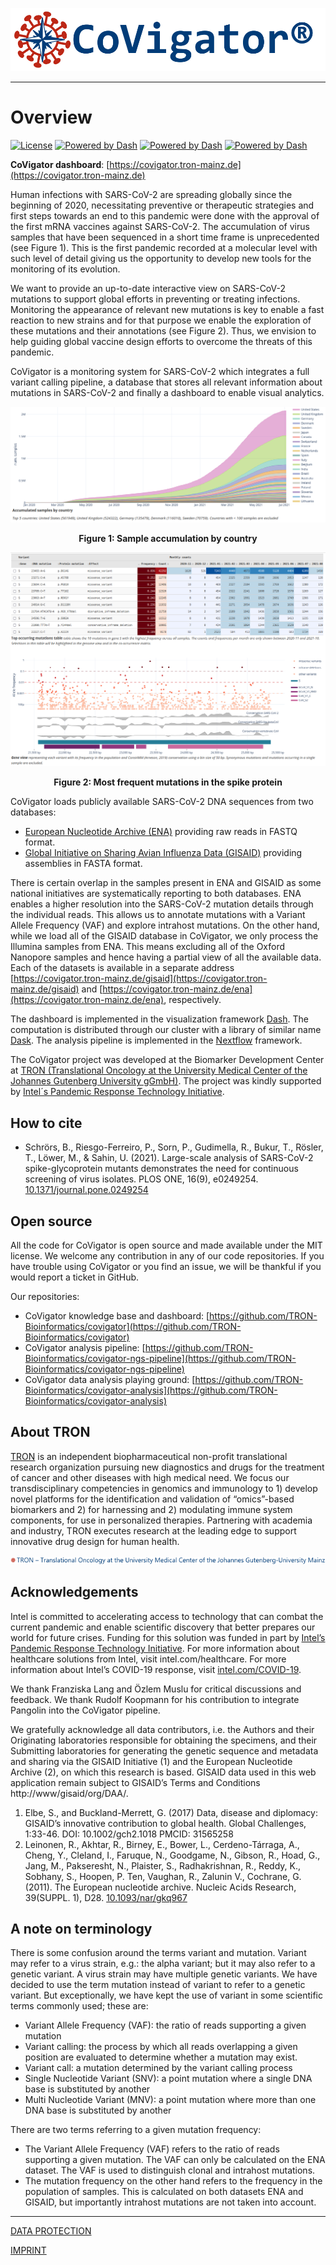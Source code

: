 ![CoVigator logo](_static/figures/CoVigator_logo_txt_reg_no_bg.png "CoVigator logo")

-----------------

# Overview

[![License](https://img.shields.io/badge/license-MIT-green)](https://opensource.org/licenses/MIT)
[![Powered by Dash](https://img.shields.io/badge/powered%20by-Dash-orange.svg?style=flat&colorA=E1523D&colorB=007D8A)](https://dash.plotly.com/)
[![Powered by Dash](https://img.shields.io/badge/powered%20by-Dask-orange.svg?style=flat&colorA=E1523D&colorB=007D8A)](https://dask.org/)
[![Powered by Dash](https://img.shields.io/badge/powered%20by-Nextflow-orange.svg?style=flat&colorA=E1523D&colorB=007D8A)](https://nextflow.io/)

**CoVigator dashboard**: [https://covigator.tron-mainz.de](https://covigator.tron-mainz.de)

Human infections with SARS-CoV-2 are spreading globally since the beginning of 2020, necessitating preventive or 
therapeutic strategies and first steps towards an end to this pandemic were done with the approval of the first mRNA 
vaccines against SARS-CoV-2. 
The accumulation of virus samples that have been sequenced in a short time frame is unprecedented (see Figure 1).
This is the first pandemic recorded at a molecular level with such level of detail giving us the opportunity to develop
new tools for the monitoring of its evolution.

We want to provide an up-to-date interactive view on SARS-CoV-2 mutations to support global efforts in preventing or 
treating infections. 
Monitoring the appearance of relevant new mutations is key to enable a fast reaction to new strains and for that 
purpose we enable the exploration of these mutations and their annotations (see Figure 2). 
Thus, we envision to help guiding global vaccine design efforts to overcome the threats of this pandemic.

CoVigator is a monitoring system for SARS-CoV-2 which integrates a full variant calling pipeline, 
a database that stores all relevant information about mutations in SARS-CoV-2 and finally a dashboard to enable 
visual analytics.

![CoVigator sample accumulation](_static/figures/screenshot_01_samples.png)

<p align = "center">
<b>Figure 1: Sample accumulation by country</b>
</p>


![CoVigator gene S view](_static/figures/screenshot_01_gene_view.png)

<p align = "center">
<b>Figure 2: Most frequent mutations in the spike protein</b>
</p>

CoVigator loads publicly available SARS-CoV-2 DNA sequences from two databases:

* [European Nucleotide Archive (ENA)](https://www.ebi.ac.uk/ena) providing raw reads in FASTQ format.
* [Global Initiative on Sharing Avian Influenza Data (GISAID)](https://www.gisaid.org/) providing assemblies in FASTA 
  format.

There is certain overlap in the samples present in ENA and GISAID as some national initiatives are systematically 
reporting to both databases. ENA enables a higher resolution into the SARS-CoV-2 mutation details through the individual 
reads. This allows us to annotate mutations with a Variant Allele Frequency (VAF) and explore intrahost 
mutations. On the other hand, while we load all of the GISAID database in CoVigator, we only process the Illumina 
samples from ENA. This means excluding all of the Oxford Nanopore samples and hence having a partial view of all the 
available data. Each of the datasets is available in a separate address 
[https://covigator.tron-mainz.de/gisaid](https://covigator.tron-mainz.de/gisaid) and 
[https://covigator.tron-mainz.de/ena](https://covigator.tron-mainz.de/ena), respectively.

The dashboard is implemented in the visualization framework [Dash](https://dash.plotly.com/). 
The computation is distributed through our cluster with a library of similar name [Dask](https://dask.org/).
The analysis pipeline is implemented in the [Nextflow](https://www.nextflow.io/) framework.

The CoVigator project was developed at the Biomarker Development Center at 
[TRON (Translational Oncology at the University Medical Center of the Johannes Gutenberg University gGmbH)](https://tron-mainz.de/). 
The project was kindly supported by 
[Intel´s Pandemic Response Technology Initiative](https://newsroom.intel.com/tag/pandemic-response-technology-initiative).

## How to cite

* Schrörs, B., Riesgo-Ferreiro, P., Sorn, P., Gudimella, R., Bukur, T., Rösler, T., Löwer, M., & Sahin, U. (2021). 
  Large-scale analysis of SARS-CoV-2 spike-glycoprotein mutants demonstrates the need for continuous screening of virus 
  isolates. PLOS ONE, 16(9), e0249254. [10.1371/journal.pone.0249254](https://doi.org/10.1371/journal.pone.0249254)

## Open source

All the code for CoVigator is open source and made available under the MIT license. 
We welcome any contribution in any of our code repositories. If you have trouble using CoVigator or you find an issue, 
we will be thankful if you would report a ticket in GitHub.

Our repositories:
* CoVigator knowledge base and dashboard: [https://github.com/TRON-Bioinformatics/covigator](https://github.com/TRON-Bioinformatics/covigator)
* CoVigator analysis pipeline: [https://github.com/TRON-Bioinformatics/covigator-ngs-pipeline](https://github.com/TRON-Bioinformatics/covigator-ngs-pipeline)
* CoVigator data analysis playing ground: [https://github.com/TRON-Bioinformatics/covigator-analysis](https://github.com/TRON-Bioinformatics/covigator-analysis)

## About TRON

[TRON](https://tron-mainz.de/) is an independent biopharmaceutical non-profit translational research organization pursuing 
new diagnostics and drugs for the treatment of cancer and other diseases with high medical need. 
We focus our transdisciplinary competencies in genomics and immunology to 1) develop novel platforms for the 
identification and validation of “omics”-based biomarkers and 2) for harnessing and 2) modulating immune system 
components, for use in personalized therapies. 
Partnering with academia and industry, TRON executes research at the leading edge to support innovative drug design 
for human health.

![TRON logo](_static/figures/tron_logo_no_bg.png "TRON logo")

## Acknowledgements

Intel is committed to accelerating access to technology that can combat the current pandemic and enable scientific 
discovery that better prepares our world for future crises. Funding for this solution was funded in part by
[Intel’s Pandemic Response Technology Initiative](https://newsroom.intel.com/news/intel-commits-technology-response-combat-coronavirus/). 
For more information about healthcare solutions from Intel, visit intel.com/healthcare. 
For more information about Intel’s COVID-19 response, visit 
[intel.com/COVID-19](https://www.intel.com/content/www/us/en/corporate-responsibility/covid-19-response.html).

We thank Franziska Lang and Özlem Muslu for critical discussions and feedback. We thank Rudolf Koopmann for his 
contribution to integrate Pangolin into the CoVigator pipeline.

We gratefully acknowledge all data contributors, i.e. the Authors and their Originating laboratories responsible for 
obtaining the specimens, and their Submitting laboratories for generating the genetic sequence and metadata and sharing 
via the GISAID Initiative (1) and the European Nucleotide Archive (2), on which this research is based.
GISAID data used in this web application remain subject to GISAID’s Terms and Conditions http://www/gisaid/org/DAA/.

1) Elbe, S., and Buckland-Merrett, G. (2017) Data, disease and diplomacy: GISAID’s innovative contribution to global 
   health. Global Challenges, 1:33-46. DOI: 10.1002/gch2.1018 PMCID: 31565258
2) Leinonen, R., Akhtar, R., Birney, E., Bower, L., Cerdeno-Tárraga, A., Cheng, Y., Cleland, I., Faruque, N., 
   Goodgame, N., Gibson, R., Hoad, G., Jang, M., Pakseresht, N., Plaister, S., Radhakrishnan, R., Reddy, K., 
   Sobhany, S., Hoopen, P. Ten, Vaughan, R., Zalunin V., Cochrane, G. (2011). The European nucleotide archive. 
   Nucleic Acids Research, 39(SUPPL. 1), D28. [10.1093/nar/gkq967](https://doi.org/10.1093/nar/gkq967)


## A note on terminology

There is some confusion around the terms variant and mutation. Variant may refer to a virus strain, e.g.: the alpha 
variant; but it may also refer to a genetic variant. A virus strain may have multiple genetic variants.
We have decided to use the term mutation instead of variant to refer to a genetic variant. But exceptionally, we have 
kept the use of variant in some scientific terms commonly used; these are: 

* Variant Allele Frequency (VAF): the ratio of reads supporting a given mutation
* Variant calling: the process by which all reads overlapping a given position are evaluated to determine whether a 
  mutation may exist.
* Variant call: a mutation determined by the variant calling process
* Single Nucleotide Variant (SNV): a point mutation where a single DNA base is substituted by another
* Multi Nucleotide Variant (MNV): a point mutation where more than one DNA base is substituted by another

There are two terms referring to a given mutation frequency:
* The Variant Allele Frequency (VAF) refers to the ratio of reads supporting a given mutation. 
  The VAF can only be calculated on the ENA dataset. 
  The VAF is used to distinguish clonal and intrahost mutations. 
* The mutation frequency on the other hand refers to the frequency in the population of samples. 
  This is calculated on both datasets ENA and GISAID, but importantly intrahost mutations are not taken into account.


------------------------

[DATA PROTECTION](href="https://tron-mainz.de/data-protection/)

[IMPRINT](https://tron-mainz.de/imprint/)
